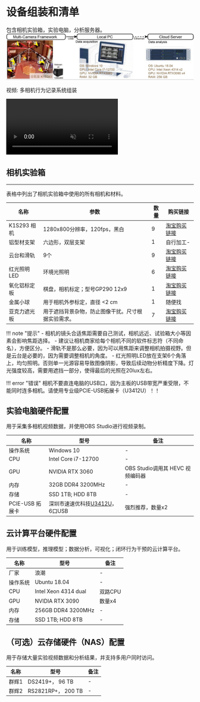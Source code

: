 # 设备组装和清单
包含相机实验箱，实验电脑，分析服务器。
![OBS Studio](../../assets/images/Fig_setup_computers.jpg)

<div class="video-item">
    <p class="video-legend">视频: 多相机行为记录系统组装</p>
    <video controls muted playsinline class="responsive-video" data-src="../../assets/hls_videos/VideoS1_multicam_24092111/playlist.m3u8"></video>
</div>


## 相机实验箱
---
表格中列出了相机实验箱中使用的所有相机和材料。

| 名称 | 参数 | 数量 | 购买链接 |
| --- | --- | --- | --- |
| K1S293 相机 | 1280x800分辨率，120fps，黑白 | 9 | [淘宝购买链接](https://item.taobao.com/item.htm?abbucket=16&id=673966141469&mi_id=0000013g7j7UpaJ64Exz65IlngXWkLZ9sfelfsEn2X13zX8&ns=1&skuId=4847993832885&spm=a21n57.1.hoverItem.2&utparam=%7B%22aplus_abtest%22%3A%22f141c2e8af0beb2b17c50d6928369058%22%7D&xxc=taobaoSearch) |
| 铝型材支架 | 六边形，双层支架 | 1 | 自行加工- |
| 云台和滑轨 | 9个 | 9 | [淘宝购买链接](https://detail.tmall.com/item.htm?ali_refid=a3_420434_1006%3A1235740172%3AH%3Ay5eWtaTmsQXaYHDf3rdNpw%3D%3D%3Acddb45a6e952fea324f7f8ca9b58a747&ali_trackid=282_cddb45a6e952fea324f7f8ca9b58a747&id=618612474440&mi_id=00000WXWJPD9KZGe1JIPbpopt1j0eW1dCgR9iqFt5cqPX7I&mm_sceneid=1_0_473760138_0&priceTId=214784b117552392607548476e139d&skuId=4589499395015&spm=a21n57.1.hoverItem.19&utparam=%7B%22aplus_abtest%22%3A%224f075094f900fbfd5878013dac96718e%22%7D&xxc=ad_ztc) |
| 红光照明LED | 环境光照明 | 6 | [淘宝购买链接](https://detail.tmall.com/item.htm?abbucket=16&id=894491969439&mi_id=0000gIiVlXkfMSs1hqx-2s6runtTm23KD83tPFYnpdfCihI&ns=1&priceTId=2147808d17552395078942562e1572&sku_properties=1627207%3A26922829615&spm=a21n57.1.hoverItem.2&utparam=%7B%22aplus_abtest%22%3A%22b7a00053266c2f6523b7c342bd40fbe4%22%7D&xxc=taobaoSearch) |
| 氧化铝标定板 |  棋盘，相机标定；型号GP290 12x9 | 1 |[淘宝购买链接](https://item.taobao.com/item.htm?abbucket=0&id=558737448467&ns=1&spm=a21n57.1.0.0.2699523cr0RQDF) |
| 金属小球 | 用于相机外参标定，直径 <2 cm | 1 | 随便找 |
| 亚克力遮光板 | 用于遮挡背景杂物，防止图像干扰。尺寸根据实验需求。 | 7 | [淘宝购买链接](https://item.taobao.com/item.htm?id=623132143028&spm=tbpc.boughtlist.suborder_itemtitle.1.5cb72e8dIZHSFZ) |

!!! note "提示"
    - 相机的镜头合适焦距需要自己测试，相机远近、试验箱大小等因素会影响焦距选择。
    - 建议让相机商家给每个相机不同的软件标志符（不同命名），方便区分。
    - 滑轨不是那么必要，因为可以用焦距来调整相机拍摄视野。但是云台是必要的，因为需要调整相机的角度。
    - 红光照明LED放在支架6个角落上，均匀照明。否则单一光源容易导致图像阴影，导致后续动物分析精度下降。灯光强度较高，需要用遮挡一部分，使得最后的光照在20lux左右。

!!! error "错误"
    相机不要直连电脑的USB口，因为主板的USB带宽严重受限，不能同时连多相机。请使用专业级PCIE-USB拓展卡（U3412U）！！

## 实验电脑硬件配置
用于采集多相机视频数据，并使用OBS Studio进行视频录制。

| 名称 | 型号 | 备注 |
| ---- | ---- | ---- | 
| 操作系统 | Windows 10 | - |
| CPU | Intel Core i7-12700 | - |
| GPU | NVIDIA RTX 3060 | OBS Studio调用其 HEVC 视频编码器 |
| 内存 | 32GB DDR4 3200MHz | - |
| 存储 | SSD 1TB; HDD 8TB | - |
| PCIE-USB 拓展卡 | 深圳市速速优科技[U3412U](https://item.taobao.com/item.htm?abbucket=16&id=658885755395&mi_id=0000iSwRLbEyAYBCJVYfM0f7ww3y3O_0bG8EWEWZGVaHbrs&ns=1&priceTId=2147836c17552404402055026e123c&skuId=4746490928189&spm=a21n57.1.hoverItem.2&utparam=%7B%22aplus_abtest%22%3A%22bc9d0ba5e6325e017beba457917b9061%22%7D&xxc=taobaoSearch)， 6口USB | 强烈推荐，数量x2 |


## 云计算平台硬件配置
用于训练模型，推理模型；数据分析，可视化；闭环行为干预的云计算平台。

| 名称 | 型号 | 备注 |
| ---- | ---- | ---- | 
| 厂家  | 浪潮 | - |
| 操作系统 | Ubuntu 18.04 | - |
| CPU | Intel Xeon 4314 dual | 双路CPU |
| GPU | NVIDIA RTX 3090 | 数量x4 |
| 内存 | 256GB DDR4 3200MHz | - |
| 存储 | SSD 1TB; HDD 8TB | - |


## （可选）云存储硬件（NAS）配置
用于存储大量实验视频数据和分析结果，并支持多用户同时访问。

| 名称 | 型号 | 备注 |
| ---- | ---- | ---- | 
| 群辉1 | DS2419+， 96 TB| - |
| 群辉2 | RS2821RP+， 200 TB | - |


<script src="https://cdnjs.cloudflare.com/ajax/libs/hls.js/1.5.8-0.canary.10141/hls.light.min.js"></script>
<script src="../../assets/js/hls.js"></script>
<script src="../../assets/js/video-player.js"></script>
